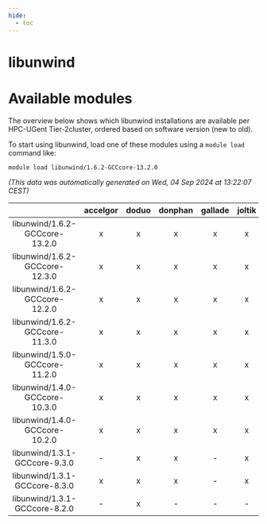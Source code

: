 ```yaml
---
hide:
  - toc
---
```


libunwind
=========

# Available modules


The overview below shows which libunwind installations are available per HPC-UGent Tier-2cluster, ordered based on software version (new to old).

To start using libunwind, load one of these modules using a `module load` command like:

```shell
module load libunwind/1.6.2-GCCcore-13.2.0
```

*(This data was automatically generated on Wed, 04 Sep 2024 at 13:22:07 CEST)*  

| |accelgor|doduo|donphan|gallade|joltik|shinx|skitty|
| :---: | :---: | :---: | :---: | :---: | :---: | :---: | :---: |
|libunwind/1.6.2-GCCcore-13.2.0|x|x|x|x|x|x|x|
|libunwind/1.6.2-GCCcore-12.3.0|x|x|x|x|x|x|x|
|libunwind/1.6.2-GCCcore-12.2.0|x|x|x|x|x|x|x|
|libunwind/1.6.2-GCCcore-11.3.0|x|x|x|x|x|x|x|
|libunwind/1.5.0-GCCcore-11.2.0|x|x|x|x|x|-|x|
|libunwind/1.4.0-GCCcore-10.3.0|x|x|x|x|x|-|x|
|libunwind/1.4.0-GCCcore-10.2.0|x|x|x|x|x|-|x|
|libunwind/1.3.1-GCCcore-9.3.0|-|x|x|-|x|-|x|
|libunwind/1.3.1-GCCcore-8.3.0|x|x|x|-|x|-|x|
|libunwind/1.3.1-GCCcore-8.2.0|-|x|-|-|-|-|-|
